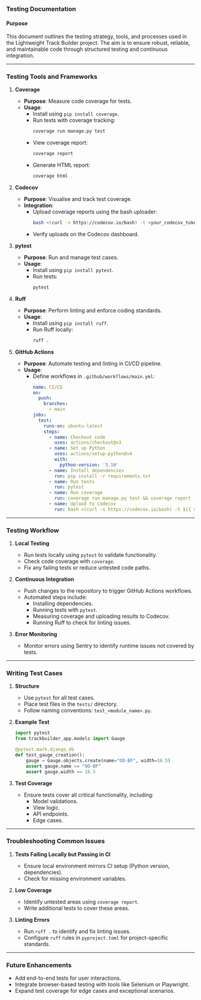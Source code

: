 ### **Testing Documentation**

#### **Purpose**
This document outlines the testing strategy, tools, and processes used in the Lightweight Track Builder project. The aim is to ensure robust, reliable, and maintainable code through structured testing and continuous integration.

---

### **Testing Tools and Frameworks**

1. **Coverage**
   - **Purpose**: Measure code coverage for tests.
   - **Usage**:
     - Install using `pip install coverage`.
     - Run tests with coverage tracking:
       ```bash
       coverage run manage.py test
       ```
     - View coverage report:
       ```bash
       coverage report
       ```
     - Generate HTML report:
       ```bash
       coverage html
       ```

2. **Codecov**
   - **Purpose**: Visualise and track test coverage.
   - **Integration**:
     - Upload coverage reports using the bash uploader:
       ```bash
       bash <(curl -s https://codecov.io/bash) -t <your_codecov_token>
       ```
     - Verify uploads on the Codecov dashboard.

3. **pytest**
   - **Purpose**: Run and manage test cases.
   - **Usage**:
     - Install using `pip install pytest`.
     - Run tests:
       ```bash
       pytest
       ```

4. **Ruff**
   - **Purpose**: Perform linting and enforce coding standards.
   - **Usage**:
     - Install using `pip install ruff`.
     - Run Ruff locally:
       ```bash
       ruff .
       ```

5. **GitHub Actions**
   - **Purpose**: Automate testing and linting in CI/CD pipeline.
   - **Usage**:
     - Define workflows in `.github/workflows/main.yml`:
       ```yaml
       name: CI/CD
       on:
         push:
           branches:
             - main
       jobs:
         test:
           runs-on: ubuntu-latest
           steps:
             - name: Checkout code
               uses: actions/checkout@v3
             - name: Set up Python
               uses: actions/setup-python@v4
               with:
                 python-version: '3.10'
             - name: Install dependencies
               run: pip install -r requirements.txt
             - name: Run tests
               run: pytest
             - name: Run coverage
               run: coverage run manage.py test && coverage report
             - name: Upload to Codecov
               run: bash <(curl -s https://codecov.io/bash) -t ${{ secrets.CODECOV_TOKEN }}
       ```

---

### **Testing Workflow**

1. **Local Testing**
   - Run tests locally using `pytest` to validate functionality.
   - Check code coverage with `coverage`.
   - Fix any failing tests or reduce untested code paths.

2. **Continuous Integration**
   - Push changes to the repository to trigger GitHub Actions workflows.
   - Automated steps include:
     - Installing dependencies.
     - Running tests with `pytest`.
     - Measuring coverage and uploading results to Codecov.
     - Running Ruff to check for linting issues.

3. **Error Monitoring**
   - Monitor errors using Sentry to identify runtime issues not covered by tests.

---

### **Writing Test Cases**

1. **Structure**
   - Use `pytest` for all test cases.
   - Place test files in the `tests/` directory.
   - Follow naming conventions: `test_<module_name>.py`.

2. **Example Test**
   ```python
   import pytest
   from trackbuilder_app.models import Gauge

   @pytest.mark.django_db
   def test_gauge_creation():
       gauge = Gauge.objects.create(name="OO-BF", width=16.5)
       assert gauge.name == "OO-BF"
       assert gauge.width == 16.5
   ```

3. **Test Coverage**
   - Ensure tests cover all critical functionality, including:
     - Model validations.
     - View logic.
     - API endpoints.
     - Edge cases.

---

### **Troubleshooting Common Issues**

1. **Tests Failing Locally but Passing in CI**
   - Ensure local environment mirrors CI setup (Python version, dependencies).
   - Check for missing environment variables.

2. **Low Coverage**
   - Identify untested areas using `coverage report`.
   - Write additional tests to cover these areas.

3. **Linting Errors**
   - Run `ruff .` to identify and fix linting issues.
   - Configure `ruff` rules in `pyproject.toml` for project-specific standards.

---

### **Future Enhancements**

- Add end-to-end tests for user interactions.
- Integrate browser-based testing with tools like Selenium or Playwright.
- Expand test coverage for edge cases and exceptional scenarios.


